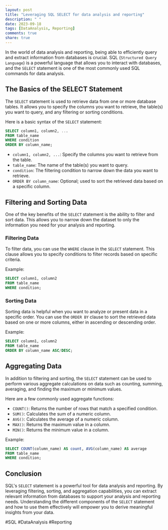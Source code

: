 ```yaml
---
layout: post
title: "Leveraging SQL SELECT for data analysis and reporting"
description: " "
date: 2023-09-18
tags: [DataAnalysis, Reporting]
comments: true
share: true
---
```


In the world of data analysis and reporting, being able to efficiently query and extract information from databases is crucial. SQL (`Structured Query Language`) is a powerful language that allows you to interact with databases, and the `SELECT` statement is one of the most commonly used SQL commands for data analysis.

## The Basics of the SELECT Statement

The `SELECT` statement is used to retrieve data from one or more database tables. It allows you to specify the columns you want to retrieve, the table(s) you want to query, and any filtering or sorting conditions.

Here is a basic syntax of the `SELECT` statement:

```sql
SELECT column1, column2, ...
FROM table_name
WHERE condition
ORDER BY column_name;
```

- `column1, column2, ...`: Specify the columns you want to retrieve from the table.
- `table_name`: The name of the table(s) you want to query.
- `condition`: The filtering condition to narrow down the data you want to retrieve.
- `ORDER BY column_name`: Optional; used to sort the retrieved data based on a specific column.

## Filtering and Sorting Data

One of the key benefits of the `SELECT` statement is the ability to filter and sort data. This allows you to narrow down the dataset to only the information you need for your analysis and reporting.

### Filtering Data

To filter data, you can use the `WHERE` clause in the `SELECT` statement. This clause allows you to specify conditions to filter records based on specific criteria.

Example:

```sql
SELECT column1, column2
FROM table_name
WHERE condition;
```

### Sorting Data

Sorting data is helpful when you want to analyze or present data in a specific order. You can use the `ORDER BY` clause to sort the retrieved data based on one or more columns, either in ascending or descending order.

Example:

```sql
SELECT column1, column2
FROM table_name
ORDER BY column_name ASC/DESC;
```

## Aggregating Data

In addition to filtering and sorting, the `SELECT` statement can be used to perform various aggregate calculations on data such as counting, summing, averaging, and finding the maximum or minimum values.

Here are a few commonly used aggregate functions:

- `COUNT()`: Returns the number of rows that match a specified condition.
- `SUM()`: Calculates the sum of a numeric column.
- `AVG()`: Calculates the average of a numeric column.
- `MAX()`: Returns the maximum value in a column.
- `MIN()`: Returns the minimum value in a column.

Example:

```sql
SELECT COUNT(column_name) AS count, AVG(column_name) AS average
FROM table_name
WHERE condition;
```

## Conclusion

SQL's `SELECT` statement is a powerful tool for data analysis and reporting. By leveraging filtering, sorting, and aggregation capabilities, you can extract relevant information from databases to support your analysis and reporting needs. Understanding the different components of the `SELECT` statement and how to use them effectively will empower you to derive meaningful insights from your data.

#SQL #DataAnalysis #Reporting